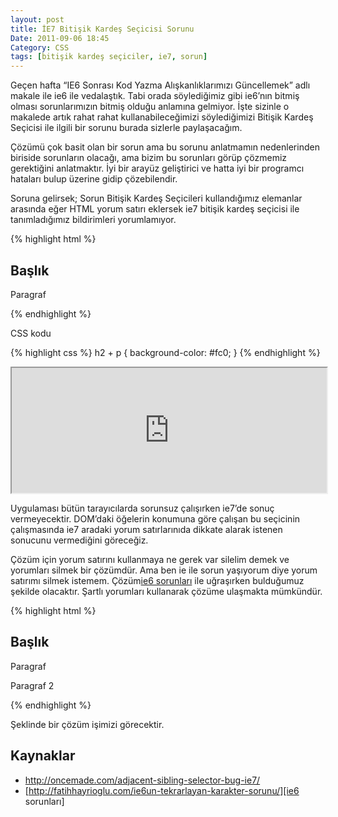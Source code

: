 ```yaml
---
layout: post
title: İE7 Bitişik Kardeş Seçicisi Sorunu
Date: 2011-09-06 18:45
Category: CSS
tags: [bitişik kardeş seçiciler, ie7, sorun]
---
```


Geçen hafta “IE6 Sonrası Kod Yazma Alışkanlıklarımızı Güncellemek” adlı
makale ile ie6 ile vedalaştık. Tabi orada söylediğimiz gibi ie6’nın
bitmiş olması sorunlarımızın bitmiş olduğu anlamına gelmiyor. İşte
sizinle o makalede artık rahat rahat kullanabileceğimizi söylediğimizi
Bitişik Kardeş Seçicisi ile ilgili bir sorunu burada sizlerle
paylaşacağım.

Çözümü çok basit olan bir sorun ama bu sorunu anlatmamın nedenlerinden
biriside sorunların olacağı, ama bizim bu sorunları görüp çözmemiz
gerektiğini anlatmaktır. İyi bir arayüz geliştirici ve hatta iyi bir
programcı hataları bulup üzerine gidip çözebilendir.

Soruna gelirsek; Sorun Bitişik Kardeş Seçicileri kullandığımız elemanlar
arasında eğer HTML yorum satırı eklersek ie7 bitişik kardeş seçicisi ile
tanımladığımız bildirimleri yorumlamıyor.

{% highlight html %}
<h2>Başlık</h2>
<!-- html yorumu -->
<p>Paragraf</p>
{% endhighlight %}


CSS kodu

{% highlight css %}
h2 + p {
	background-color: #fc0;
}
{% endhighlight %}

<iframe style="width: 100%; height: 200px" src="https://jsfiddle.net/fatihhayri/Ubk9Q/embedded/result,html,css"></iframe>

Uygulaması bütün tarayıcılarda sorunsuz çalışırken ie7’de sonuç
vermeyecektir. DOM’daki öğelerin konumuna göre çalışan bu seçicinin
çalışmasında ie7 aradaki yorum satırlarınıda dikkate alarak istenen
sonucunu vermediğini göreceğiz.

Çözüm için yorum satırını kullanmaya ne gerek var silelim demek ve
yorumları silmek bir çözümdür. Ama ben ie ile sorun yaşıyorum diye yorum
satırımı silmek istemem. Çözüm[ie6 sorunları][] ile uğraşırken
bulduğumuz şekilde olacaktır. Şartlı yorumları kullanarak çözüme
ulaşmakta mümkündür.

{% highlight html %}
<h2>Başlık</h2>
<!--[if !IE]>Başlık yaz <![endif]-->
<p>Paragraf</p>
<p>Paragraf 2</p>
{% endhighlight %}

Şeklinde bir çözüm işimizi görecektir.

## Kaynaklar

-   http://oncemade.com/adjacent-sibling-selector-bug-ie7/
-   [http://fatihhayrioglu.com/ie6un-tekrarlayan-karakter-sorunu/][ie6 sorunları]


  [ie6 sorunları]: http://fatihhayrioglu.com/ie6un-tekrarlayan-karakter-sorunu/
